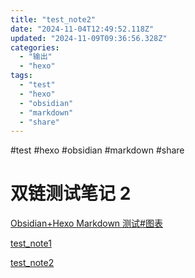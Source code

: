 ```yaml
---
title: "test_note2"
date: "2024-11-04T12:49:52.118Z"
updated: "2024-11-09T09:36:56.328Z"
categories:
  - "输出"
  - "hexo"
tags:
  - "test"
  - "hexo"
  - "obsidian"
  - "markdown"
  - "share"
---
```


 #test #hexo #obsidian #markdown #share 
# 双链测试笔记 2

[Obsidian+Hexo Markdown 测试#图表](#)

[test_note1](#)

[test_note2](#)
